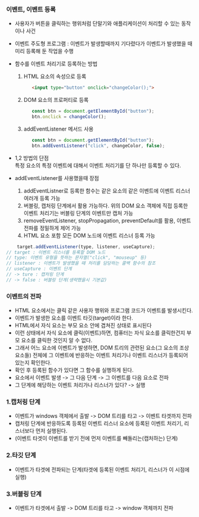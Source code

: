 ### 이벤트, 이벤트 등록 
- 사용자가 버튼을 클릭하는 행위처럼 단말기와 애플리케이션이 처리할 수 있는 동작이나 사건
- 이벤트 주도형 프로그램 : 이벤트가 발생할때까지 기다렸다가 이벤트가 발생했을 때 미리 등록해 둔 작업을 수행
- 함수를 이벤트 처리기로 등록하는 방법
  1. HTML 요소의 속성으로 등록
     ```html
        <input type="button" onclick="changeColor();">
     ```
  2. DOM 요소의 프로퍼티로 등록
     ```javascript
        const btn = document.getElementById("button");
        btn.onclick = changeColor();
     ```
  3. addEventListener 메서드 사용
     ```javascript
        const btn = document.getElementById("button");
        btn.addEventListener("click", changeColor, false);
     ```
- 1,2 방법의 단점  
  특정 요소의 특정 이벤트에 대해서 이벤트 처리기를 단 하나만 등록할 수 있다.
    
- addEventListener를 사용했을때 장점  
  1. addEventListner로 등록한 함수는 같은 요소의 같은 이벤트에 이벤트 리스너 여러개 등록 가능
  2. 버블링, 캡처링 단계에서 활용 가능하다. 위의 DOM 요소 객체에 직접 등록한 이벤트 처리기는 버블링 단계의 이벤트만 캡처 가능 
  3. removeEventListener, stopPropagation, preventDefault를 활용, 이벤트 전파를 정밀하게 제어 가능
  4. HTML 요소 포함 모든 DOM 노드에 이벤트 리스너 등록 가능  

```javascript
    target.addEventListener(type, listener, useCapture);
// target : 이벤트 리스너를 등록할 DOM 노드
// type: 이벤트 유형을 뜻하는 문자열("click", "mouseup" 등)
// listener : 이벤트가 발생했을 때 처리를 담당하는 콜백 함수의 참조
// useCapture : 이벤트 단계
// -> ture : 캡처링 단계
// -> false : 버블링 단계(생략했을시 기본값)
```

### 이벤트의 전파
- HTML 요소에서는 클릭 같은 사용자 행위와 프로그램 코드가 이벤트를 발생시킨다.
- 이벤트가 발생한 요소를 이벤트 타깃(target)이라 한다.
- HTML에서 자식 요소는 부모 요소 안에 겹쳐진 상태로 표시된다
- 이런 상태에서 자식 요소에 클릭(이벤트)하면, 컴퓨터는 자식 요소를 클릭한건지 부모 요소를 클릭한 것인지 알 수 없다.
- 그래서 어느 요소에 이벤트가 발생하면, DOM 트리의 관련된 요소(그 요소의 조상 요소들) 전체에 그 이벤트에 반응하는 이벤트 처리기나 이벤트 리스너가 등록되어 있는지 확인한다.
- 확인 후 등록된 함수가 있다면 그 함수를 실행하게 된다.
- 요소에서 이벤트 발생 -> 그 다음 단계 -> 그 이벤트를 다음 요소로 전파
- 그 단계에 해당하는 이벤트 처리가나 리스너가 있다? -> 실행

### 1.캡처링 단계
- 이벤트가 windows 객체에서 출발 -> DOM 트리를 타고 -> 이벤트 타겟까지 전파
- 캡처링 단계에 반응하도록 등록된 이벤트 리스너 요소에 등록된 이벤트 처리기, 리스너보다 먼저 실행된다.
- (이벤트 타겟이 이벤트를 받기 전에 먼저 이벤트를 빼돌리는(캡처하는) 단계)

### 2.타깃 단계
- 이벤트가 타겟에 전파되는 단계(타겟에 등록된 이벤트 처리기, 리스너가 이 시점에 실행)

### 3.버블링 단계
- 이벤트가 타겟에서 출발 -> DOM 트리를 타고 -> window 객체까지 전파